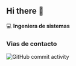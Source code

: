 ## Hi there 👋

:computer: **Ingeniera de sistemas**

### Vias de contacto

![GitHub commit activity](https://img.shields.io/github/commit-activity/m/Mariana0809/Mariana0809)
